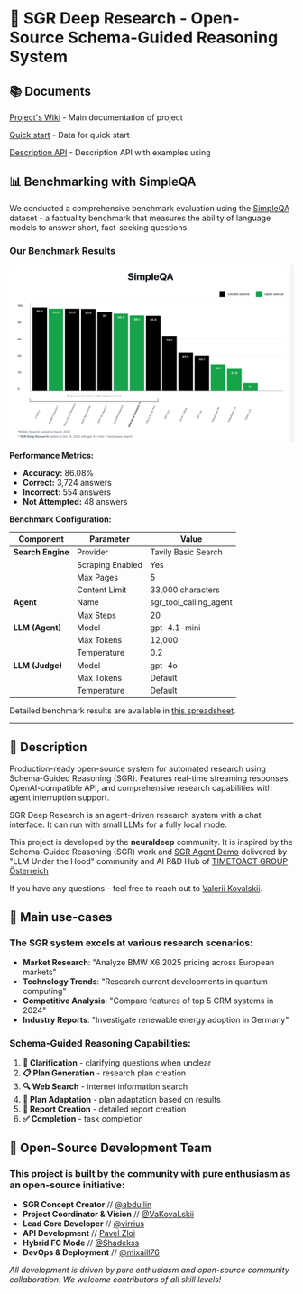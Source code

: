 # 🧠 SGR Deep Research - Open-Source Schema-Guided Reasoning System

## 📚 Documents

[Project's Wiki](https://github.com/vamplabAI/sgr-deep-research/wiki) - Main documentation of project

[Quick start](https://github.com/vamplabAI/sgr-deep-research/SGR-Quick-Start) - Data for quick start

[Description API](https://github.com/vamplabAI/sgr-deep-research/wiki/SGR-Description-API) - Description API with examples using

## 📊 Benchmarking with SimpleQA

We conducted a comprehensive benchmark evaluation using the [SimpleQA](https://huggingface.co/datasets/basicv8vc/SimpleQA) dataset - a factuality benchmark that measures the ability of language models to answer short, fact-seeking questions.

### Our Benchmark Results

![SimpleQA Benchmark Comparison](docs/simpleqa_benchmark_comprasion.png)

**Performance Metrics:**

- **Accuracy:** 86.08%
- **Correct:** 3,724 answers
- **Incorrect:** 554 answers
- **Not Attempted:** 48 answers

**Benchmark Configuration:**

| Component         | Parameter        | Value                  |
| ----------------- | ---------------- | ---------------------- |
| **Search Engine** | Provider         | Tavily Basic Search    |
|                   | Scraping Enabled | Yes                    |
|                   | Max Pages        | 5                      |
|                   | Content Limit    | 33,000 characters      |
| **Agent**         | Name             | sgr_tool_calling_agent |
|                   | Max Steps        | 20                     |
| **LLM (Agent)**   | Model            | gpt-4.1-mini           |
|                   | Max Tokens       | 12,000                 |
|                   | Temperature      | 0.2                    |
| **LLM (Judge)**   | Model            | gpt-4o                 |
|                   | Max Tokens       | Default                |
|                   | Temperature      | Default                |

Detailed benchmark results are available in [this spreadsheet](docs/simpleqa_result.xlsx).

______________________________________________________________________

## 📖 Description

Production-ready open-source system for automated research using Schema-Guided Reasoning (SGR). Features real-time streaming responses, OpenAI-compatible API, and comprehensive research capabilities with agent interruption support.

SGR Deep Research is an agent-driven research system with a chat interface. It can run with small LLMs for a fully local mode.

This project is developed by the **neuraldeep** community. It is inspired by the Schema-Guided Reasoning (SGR) work and [SGR Agent Demo](https://abdullin.com/schema-guided-reasoning/demo) delivered by "LLM Under the Hood" community and AI R&D Hub of [TIMETOACT GROUP Österreich](https://www.timetoact-group.at)

If you have any questions - feel free to reach out to [Valerii Kovalskii](https://www.linkedin.com/in/vakovalskii/).

## 🚀 Main use-cases

### The SGR system excels at various research scenarios:

- **Market Research**: "Analyze BMW X6 2025 pricing across European markets"
- **Technology Trends**: "Research current developments in quantum computing"
- **Competitive Analysis**: "Compare features of top 5 CRM systems in 2024"
- **Industry Reports**: "Investigate renewable energy adoption in Germany"

### Schema-Guided Reasoning Capabilities:

1. **🤔 Clarification** - clarifying questions when unclear
2. **📋 Plan Generation** - research plan creation
3. **🔍 Web Search** - internet information search
4. **🔄 Plan Adaptation** - plan adaptation based on results
5. **📝 Report Creation** - detailed report creation
6. **✅ Completion** - task completion

## 👥 Open-Source Development Team

### This project is built by the community with pure enthusiasm as an open-source initiative:

- **SGR Concept Creator** // [@abdullin](https://t.me/llm_under_hood)
- **Project Coordinator & Vision** // [@VaKovaLskii](https://t.me/neuraldeep)
- **Lead Core Developer** // [@virrius](https://t.me/virrius_tech)
- **API Development** // [Pavel Zloi](https://t.me/evilfreelancer)
- **Hybrid FC Mode** // [@Shadekss](https://t.me/Shadekss)
- **DevOps & Deployment** // [@mixaill76](https://t.me/mixaill76)

*All development is driven by pure enthusiasm and open-source community collaboration. We welcome contributors of all skill levels!*

